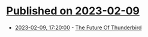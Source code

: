 # [Published on 2023-02-09](index.md)

* [2023-02-09, 17:20:00](https://it.slashdot.org/story/23/02/09/1651259/the-future-of-thunderbird?utm_source=rss1.0mainlinkanon&utm_medium=feed) - [The Future Of Thunderbird](https://it.slashdot.org/story/23/02/09/1651259/the-future-of-thunderbird?utm_source=rss1.0mainlinkanon&utm_medium=feed)
